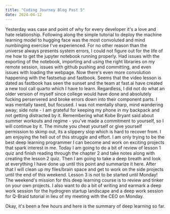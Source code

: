 ```yaml
---
title: "Coding Journey Blog Post 5"
date: 2024-04-12
---
```


Yesterday was case and point of why for every developer it's a love and hate relationship. Following along the simple tutorial to deploy the machine learning model to hugging face was the most convoluted and mind numbinging exercise I've experienced. For no other reason than the universe always presents system errors, I could not figure out for the life of me how to get the jupyter notebook running properly. Had issues with the exporting of the notebook, importing and using the right libraries on my remote session, issues with github pushing and committing, and even issues with loading the webpage. Now there's even more convolution happening with the fastsetup and fastbook. Seems that the video lesson is dated as fastbook has seen the sunset and the team at fast.ai have created a new tool call quarto which I have to learn. Regardless, I did not do what an older version of myself since college would have done and absolutely fucking perservered and broke errors down into their component parts. I was mentally taxed, but focused. I was not mentally sharp, mind wandering away; side note - I am grateful for keeping my phone in my backpack and not getting distracted by it. Remembering what Kobe Bryant said about summer workouts and regime - you've made a commitment to yourself, so I will continue by it. The minute you cheat yourself or give yourself permission to skimp out, its a slippery slop which is hard to recover from. I am enjoying the hell out of this struggle and effort. I am only trying to be the best deep learning programmer I can become and work on exciting projects that spark interest in me. Today I am going to do a bit of review of lesson 1 quiz and finish reading through the chapter 2 and take notes along with creating the lesson 2 quiz. Then I am going to take a deep breath and look at everything I have done up until this point and summarize it here. After that I will clean up my files/brain space and get to work on the side projects until the end of this weekend. Lesson 3 is not to be started until Monday! The weekend's mission for this deep learning course is to review and tinker on your own projects. I also want to do a bit of writing and earmark a deep work session for the hydrogren startup landscape and a deep work session for Q-Braid tutorial in lieu of my meeting with the CEO on Monday.

Okay, it's been a few hours and here is the summary of deep learning so far.